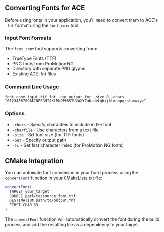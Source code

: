
## Converting Fonts for ACE

Before using fonts in your application, you'll need to convert them to ACE's `.fnt` format using the `font_conv` tool.

### Input Font Formats

The `font_conv` tool supports converting from:
- TrueType Fonts (TTF)
- PNG fonts from ProMotion NG
- Directory with separate PNG glyphs
- Existing ACE .fnt files

### Command Line Usage

```
font_conv input.ttf fnt -out output.fnt -size 8 -chars "0123456789ABCDEFGHIJKLMNOPQRSTUVWXYZabcdefghijklmnopqrstuvwxyz"
```

### Options
- `-chars` - Specify characters to include in the font
- `-charfile` - Use characters from a text file
- `-size` - Set font size (for TTF fonts)
- `-out` - Specify output path
- `-fc` - Set first character index (for ProMotion NG fonts)

## CMake Integration

You can automate font conversion in your build process using the `convertFont` function in your CMakeLists.txt file:

```cmake
convertFont(
  TARGET your_target
  SOURCE path/to/source_font.ttf
  DESTINATION path/to/output.fnt
  FIRST_CHAR 33
)
```

The `convertFont` function will automatically convert the font during the build process and add the resulting file as a dependency to your target.
